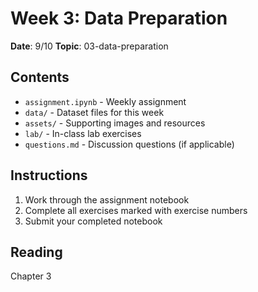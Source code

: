# Week 3: Data Preparation

**Date**: 9/10
**Topic**: 03-data-preparation

## Contents

- `assignment.ipynb` - Weekly assignment
- `data/` - Dataset files for this week
- `assets/` - Supporting images and resources
- `lab/` - In-class lab exercises
- `questions.md` - Discussion questions (if applicable)

## Instructions

1. Work through the assignment notebook
2. Complete all exercises marked with exercise numbers
3. Submit your completed notebook

## Reading

Chapter 3
